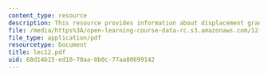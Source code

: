 ```yaml
---
content_type: resource
description: This resource provides information about displacement gradients.
file: /media/https%3A/open-learning-course-data-rc.s3.amazonaws.com/12-005-applications-of-continuum-mechanics-to-earth-atmospheric-and-planetary-sciences-spring-2006/68d14b15ed1070aa0b0c77aa80699142_lec12.pdf
file_type: application/pdf
resourcetype: Document
title: lec12.pdf
uid: 68d14b15-ed10-70aa-0b0c-77aa80699142
---
```

